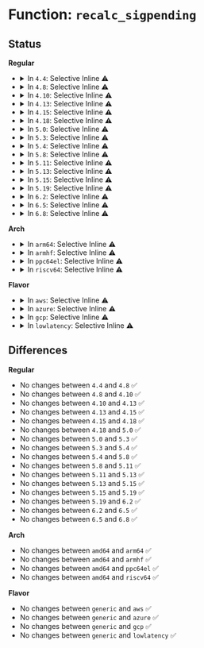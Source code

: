 # Function: <code>recalc_sigpending</code>

## Status
<b>Regular</b>
<ul>
<li>
<details>
<summary>In <code>4.4</code>: Selective Inline ⚠️</summary>

```c
void recalc_sigpending();
```

**Collision:** Unique Global

**Inline:** Selective

**Transformation:** False

**Instances:**

```
In kernel/signal.c (ffffffff8108d160)
Location: kernel/signal.c:158
Inline: True
Direct callers:
  - kernel/fork.c:copy_process
  - kernel/signal.c:dequeue_signal
  - kernel/signal.c:dequeue_signal
  - kernel/signal.c:kernel_sigaction
  - kernel/signal.c:__set_task_blocked
  - kernel/signal.c:do_sigtimedwait
  - kernel/events/uprobes.c:uprobe_notify_resume
  - security/selinux/hooks.c:selinux_bprm_committed_creds
```
**Symbols:**

```
ffffffff8108d160-ffffffff8108d1ab: recalc_sigpending (STB_GLOBAL)
```
</details>
</li>
<li>
<details>
<summary>In <code>4.8</code>: Selective Inline ⚠️</summary>

```c
void recalc_sigpending();
```

**Collision:** Unique Global

**Inline:** Selective

**Transformation:** False

**Instances:**

```
In kernel/signal.c (ffffffff81090320)
Location: kernel/signal.c:158
Inline: True
Direct callers:
  - kernel/signal.c:kernel_sigaction
  - kernel/signal.c:do_sigtimedwait
  - kernel/signal.c:__set_task_blocked
  - kernel/signal.c:dequeue_signal
  - kernel/signal.c:dequeue_signal
  - kernel/events/uprobes.c:uprobe_notify_resume
  - security/selinux/hooks.c:selinux_bprm_committed_creds
```
**Symbols:**

```
ffffffff81090320-ffffffff8109036b: recalc_sigpending (STB_GLOBAL)
```
</details>
</li>
<li>
<details>
<summary>In <code>4.10</code>: Selective Inline ⚠️</summary>

```c
void recalc_sigpending();
```

**Collision:** Unique Global

**Inline:** Selective

**Transformation:** False

**Instances:**

```
In kernel/signal.c (ffffffff810952a0)
Location: kernel/signal.c:158
Inline: True
Direct callers:
  - kernel/signal.c:kernel_sigaction
  - kernel/signal.c:do_sigtimedwait
  - kernel/signal.c:__set_task_blocked
  - kernel/signal.c:dequeue_signal
  - kernel/signal.c:dequeue_signal
  - kernel/events/uprobes.c:uprobe_notify_resume
  - security/selinux/hooks.c:selinux_bprm_committed_creds
```
**Symbols:**

```
ffffffff810952a0-ffffffff810952e7: recalc_sigpending (STB_GLOBAL)
```
</details>
</li>
<li>
<details>
<summary>In <code>4.13</code>: Selective Inline ⚠️</summary>

```c
void recalc_sigpending();
```

**Collision:** Unique Global

**Inline:** Selective

**Transformation:** False

**Instances:**

```
In kernel/signal.c (ffffffff810922d0)
Location: kernel/signal.c:164
Inline: True
Direct callers:
  - kernel/signal.c:kernel_sigaction
  - kernel/signal.c:do_sigtimedwait
  - kernel/signal.c:__set_task_blocked
  - kernel/signal.c:dequeue_signal
  - kernel/signal.c:dequeue_signal
  - kernel/signal.c:dequeue_signal
  - kernel/signal.c:dequeue_signal
  - kernel/events/uprobes.c:uprobe_notify_resume
  - security/selinux/hooks.c:selinux_bprm_committed_creds
```
**Symbols:**

```
ffffffff810922d0-ffffffff81092317: recalc_sigpending (STB_GLOBAL)
```
</details>
</li>
<li>
<details>
<summary>In <code>4.15</code>: Selective Inline ⚠️</summary>

```c
void recalc_sigpending();
```

**Collision:** Unique Global

**Inline:** Selective

**Transformation:** False

**Instances:**

```
In kernel/signal.c (ffffffff81099160)
Location: kernel/signal.c:166
Inline: True
Direct callers:
  - kernel/signal.c:kernel_sigaction
  - kernel/signal.c:do_sigtimedwait
  - kernel/signal.c:__set_task_blocked
  - kernel/signal.c:dequeue_signal
  - kernel/signal.c:dequeue_signal
  - kernel/signal.c:dequeue_signal
  - kernel/signal.c:dequeue_signal
  - kernel/events/uprobes.c:uprobe_notify_resume
  - security/selinux/hooks.c:selinux_bprm_committed_creds
```
**Symbols:**

```
ffffffff81099160-ffffffff810991a7: recalc_sigpending (STB_GLOBAL)
```
</details>
</li>
<li>
<details>
<summary>In <code>4.18</code>: Selective Inline ⚠️</summary>

```c
void recalc_sigpending();
```

**Collision:** Unique Global

**Inline:** Selective

**Transformation:** False

**Instances:**

```
In kernel/signal.c (ffffffff8109cd00)
Location: kernel/signal.c:167
Inline: True
Direct callers:
  - kernel/signal.c:kernel_sigaction
  - kernel/signal.c:__set_task_blocked
  - kernel/signal.c:dequeue_signal
  - kernel/signal.c:dequeue_signal
  - kernel/signal.c:dequeue_signal
  - kernel/signal.c:dequeue_signal
  - kernel/events/uprobes.c:uprobe_notify_resume
  - security/selinux/hooks.c:selinux_bprm_committed_creds
```
**Symbols:**

```
ffffffff8109cd00-ffffffff8109cd4f: recalc_sigpending (STB_GLOBAL)
```
</details>
</li>
<li>
<details>
<summary>In <code>5.0</code>: Selective Inline ⚠️</summary>

```c
void recalc_sigpending();
```

**Collision:** Unique Global

**Inline:** Selective

**Transformation:** False

**Instances:**

```
In kernel/signal.c (ffffffff810a4c40)
Location: kernel/signal.c:172
Inline: True
Direct callers:
  - kernel/signal.c:kernel_sigaction
  - kernel/signal.c:__set_task_blocked
  - kernel/signal.c:get_signal
  - kernel/signal.c:get_signal
  - kernel/signal.c:dequeue_signal
  - kernel/signal.c:dequeue_signal
  - kernel/signal.c:dequeue_signal
  - kernel/signal.c:calculate_sigpending
  - kernel/events/uprobes.c:uprobe_notify_resume
  - security/selinux/hooks.c:selinux_bprm_committed_creds
```
**Symbols:**

```
ffffffff810a4c40-ffffffff810a4c8f: recalc_sigpending (STB_GLOBAL)
```
</details>
</li>
<li>
<details>
<summary>In <code>5.3</code>: Selective Inline ⚠️</summary>

```c
void recalc_sigpending();
```

**Collision:** Unique Global

**Inline:** Selective

**Transformation:** False

**Instances:**

```
In kernel/signal.c (ffffffff810a9940)
Location: kernel/signal.c:182
Inline: True
Direct callers:
  - kernel/fork.c:copy_process
  - kernel/signal.c:kernel_sigaction
  - kernel/signal.c:__set_task_blocked
  - kernel/signal.c:get_signal
  - kernel/signal.c:get_signal
  - kernel/signal.c:dequeue_signal
  - kernel/signal.c:dequeue_signal
  - kernel/signal.c:dequeue_signal
  - kernel/signal.c:calculate_sigpending
  - kernel/events/uprobes.c:uprobe_notify_resume
  - security/selinux/hooks.c:selinux_bprm_committed_creds
```
**Symbols:**

```
ffffffff810a9940-ffffffff810a9995: recalc_sigpending (STB_GLOBAL)
```
</details>
</li>
<li>
<details>
<summary>In <code>5.4</code>: Selective Inline ⚠️</summary>

```c
void recalc_sigpending();
```

**Collision:** Unique Global

**Inline:** Selective

**Transformation:** False

**Instances:**

```
In kernel/signal.c (ffffffff810aff30)
Location: kernel/signal.c:182
Inline: True
Direct callers:
  - kernel/fork.c:copy_process
  - kernel/signal.c:kernel_sigaction
  - kernel/signal.c:__set_task_blocked
  - kernel/signal.c:get_signal
  - kernel/signal.c:get_signal
  - kernel/signal.c:dequeue_signal
  - kernel/signal.c:dequeue_signal
  - kernel/signal.c:dequeue_signal
  - kernel/signal.c:calculate_sigpending
  - kernel/events/uprobes.c:uprobe_notify_resume
  - security/selinux/hooks.c:selinux_bprm_committed_creds
```
**Symbols:**

```
ffffffff810aff30-ffffffff810aff85: recalc_sigpending (STB_GLOBAL)
```
</details>
</li>
<li>
<details>
<summary>In <code>5.8</code>: Selective Inline ⚠️</summary>

```c
void recalc_sigpending();
```

**Collision:** Unique Global

**Inline:** Selective

**Transformation:** False

**Instances:**

```
In kernel/signal.c (ffffffff810b82d0)
Location: kernel/signal.c:182
Inline: True
Direct callers:
  - kernel/fork.c:copy_process
  - kernel/signal.c:kernel_sigaction
  - kernel/signal.c:do_sigtimedwait
  - kernel/signal.c:__set_task_blocked
  - kernel/signal.c:get_signal
  - kernel/signal.c:dequeue_synchronous_signal
  - kernel/signal.c:dequeue_signal
  - kernel/signal.c:dequeue_signal
  - kernel/signal.c:dequeue_signal
  - kernel/signal.c:dequeue_signal
  - kernel/signal.c:dequeue_signal
  - kernel/signal.c:calculate_sigpending
  - kernel/events/uprobes.c:uprobe_notify_resume
  - fs/io_uring.c:io_cqring_wait
  - security/selinux/hooks.c:selinux_bprm_committed_creds
```
**Symbols:**

```
ffffffff810b82d0-ffffffff810b834e: recalc_sigpending (STB_GLOBAL)
```
</details>
</li>
<li>
<details>
<summary>In <code>5.11</code>: Selective Inline ⚠️</summary>

```c
void recalc_sigpending();
```

**Collision:** Unique Global

**Inline:** Selective

**Transformation:** False

**Instances:**

```
In kernel/signal.c (ffffffff810b3580)
Location: kernel/signal.c:182
Inline: True
Direct callers:
  - kernel/fork.c:copy_process
  - kernel/signal.c:kernel_sigaction
  - kernel/signal.c:do_sigtimedwait
  - kernel/signal.c:__set_task_blocked
  - kernel/signal.c:get_signal
  - kernel/signal.c:dequeue_synchronous_signal
  - kernel/signal.c:dequeue_signal
  - kernel/signal.c:dequeue_signal
  - kernel/signal.c:dequeue_signal
  - kernel/signal.c:dequeue_signal
  - kernel/signal.c:dequeue_signal
  - kernel/signal.c:calculate_sigpending
  - kernel/events/uprobes.c:uprobe_notify_resume
  - security/selinux/hooks.c:selinux_bprm_committed_creds
```
**Symbols:**

```
ffffffff810b3580-ffffffff810b35fe: recalc_sigpending (STB_GLOBAL)
```
</details>
</li>
<li>
<details>
<summary>In <code>5.13</code>: Selective Inline ⚠️</summary>

```c
void recalc_sigpending();
```

**Collision:** Unique Global

**Inline:** Selective

**Transformation:** False

**Instances:**

```
In kernel/signal.c (ffffffff810b4bb0)
Location: kernel/signal.c:181
Inline: True
Direct callers:
  - kernel/fork.c:copy_process
  - kernel/signal.c:kernel_sigaction
  - kernel/signal.c:do_sigtimedwait
  - kernel/signal.c:__set_task_blocked
  - kernel/signal.c:get_signal
  - kernel/signal.c:get_signal
  - kernel/signal.c:dequeue_signal
  - kernel/signal.c:dequeue_signal
  - kernel/signal.c:dequeue_signal
  - kernel/signal.c:dequeue_signal
  - kernel/signal.c:dequeue_signal
  - kernel/signal.c:calculate_sigpending
  - kernel/events/uprobes.c:uprobe_notify_resume
  - security/selinux/hooks.c:selinux_bprm_committed_creds
```
**Symbols:**

```
ffffffff810b4bb0-ffffffff810b4c24: recalc_sigpending (STB_GLOBAL)
```
</details>
</li>
<li>
<details>
<summary>In <code>5.15</code>: Selective Inline ⚠️</summary>

```c
void recalc_sigpending();
```

**Collision:** Unique Global

**Inline:** Selective

**Transformation:** False

**Instances:**

```
In kernel/signal.c (ffffffff810c6d80)
Location: kernel/signal.c:182
Inline: True
Direct callers:
  - kernel/fork.c:copy_process
  - kernel/signal.c:kernel_sigaction
  - kernel/signal.c:do_sigtimedwait
  - kernel/signal.c:__set_task_blocked
  - kernel/signal.c:get_signal
  - kernel/signal.c:get_signal
  - kernel/signal.c:dequeue_signal
  - kernel/signal.c:dequeue_signal
  - kernel/signal.c:dequeue_signal
  - kernel/signal.c:dequeue_signal
  - kernel/signal.c:dequeue_signal
  - kernel/signal.c:calculate_sigpending
  - kernel/events/uprobes.c:uprobe_notify_resume
  - security/selinux/hooks.c:selinux_bprm_committed_creds
```
**Symbols:**

```
ffffffff810c6d80-ffffffff810c6df4: recalc_sigpending (STB_GLOBAL)
```
</details>
</li>
<li>
<details>
<summary>In <code>5.19</code>: Selective Inline ⚠️</summary>

```c
void recalc_sigpending();
```

**Collision:** Unique Global

**Inline:** Selective

**Transformation:** False

**Instances:**

```
In kernel/signal.c (ffffffff810dea30)
Location: kernel/signal.c:182
Inline: True
Direct callers:
  - kernel/fork.c:copy_process
  - kernel/signal.c:kernel_sigaction
  - kernel/signal.c:do_sigtimedwait
  - kernel/signal.c:__set_task_blocked
  - kernel/signal.c:get_signal
  - kernel/signal.c:get_signal
  - kernel/signal.c:dequeue_signal
  - kernel/signal.c:dequeue_signal
  - kernel/signal.c:dequeue_signal
  - kernel/signal.c:dequeue_signal
  - kernel/signal.c:calculate_sigpending
  - kernel/events/uprobes.c:uprobe_notify_resume
  - security/selinux/hooks.c:selinux_bprm_committed_creds
```
**Symbols:**

```
ffffffff810dea30-ffffffff810deac2: recalc_sigpending (STB_GLOBAL)
```
</details>
</li>
<li>
<details>
<summary>In <code>6.2</code>: Selective Inline ⚠️</summary>

```c
void recalc_sigpending();
```

**Collision:** Unique Global

**Inline:** Selective

**Transformation:** False

**Instances:**

```
In kernel/signal.c (ffffffff810ff0d0)
Location: kernel/signal.c:182
Inline: True
Direct callers:
  - kernel/fork.c:copy_process
  - kernel/signal.c:kernel_sigaction
  - kernel/signal.c:do_sigtimedwait
  - kernel/signal.c:__set_task_blocked
  - kernel/signal.c:get_signal
  - kernel/signal.c:get_signal
  - kernel/signal.c:dequeue_signal
  - kernel/signal.c:dequeue_signal
  - kernel/signal.c:dequeue_signal
  - kernel/signal.c:dequeue_signal
  - kernel/signal.c:calculate_sigpending
  - kernel/events/uprobes.c:uprobe_notify_resume
  - security/selinux/hooks.c:selinux_bprm_committed_creds
```
**Symbols:**

```
ffffffff810ff0d0-ffffffff810ff15a: recalc_sigpending (STB_GLOBAL)
```
</details>
</li>
<li>
<details>
<summary>In <code>6.5</code>: Selective Inline ⚠️</summary>

```c
void recalc_sigpending();
```

**Collision:** Unique Global

**Inline:** Selective

**Transformation:** False

**Instances:**

```
In kernel/signal.c (ffffffff8110b0f0)
Location: kernel/signal.c:183
Inline: True
Direct callers:
  - kernel/fork.c:copy_process
  - kernel/signal.c:kernel_sigaction
  - kernel/signal.c:__set_task_blocked
  - kernel/signal.c:get_signal
  - kernel/signal.c:get_signal
  - kernel/signal.c:dequeue_signal
  - kernel/signal.c:dequeue_signal
  - kernel/signal.c:dequeue_signal
  - kernel/signal.c:dequeue_signal
  - kernel/signal.c:calculate_sigpending
  - kernel/events/uprobes.c:uprobe_notify_resume
  - security/selinux/hooks.c:selinux_bprm_committed_creds
```
**Symbols:**

```
ffffffff8110b0f0-ffffffff8110b17a: recalc_sigpending (STB_GLOBAL)
```
</details>
</li>
<li>
<details>
<summary>In <code>6.8</code>: Selective Inline ⚠️</summary>

```c
void recalc_sigpending();
```

**Collision:** Unique Global

**Inline:** Selective

**Transformation:** False

**Instances:**

```
In kernel/signal.c (ffffffff81114670)
Location: kernel/signal.c:174
Inline: True
Direct callers:
  - kernel/fork.c:copy_process
  - kernel/signal.c:kernel_sigaction
  - kernel/signal.c:__set_task_blocked
  - kernel/signal.c:get_signal
  - kernel/signal.c:get_signal
  - kernel/signal.c:dequeue_signal
  - kernel/signal.c:dequeue_signal
  - kernel/signal.c:dequeue_signal
  - kernel/signal.c:dequeue_signal
  - kernel/signal.c:calculate_sigpending
  - kernel/events/uprobes.c:uprobe_notify_resume
  - security/selinux/hooks.c:selinux_bprm_committed_creds
```
**Symbols:**

```
ffffffff81114670-ffffffff811146fa: recalc_sigpending (STB_GLOBAL)
```
</details>
</li>
</ul>
<b>Arch</b>
<ul>
<li>
<details>
<summary>In <code>arm64</code>: Selective Inline ⚠️</summary>

```c
void recalc_sigpending();
```

**Collision:** Unique Global

**Inline:** Selective

**Transformation:** False

**Instances:**

```
In kernel/signal.c (ffff80001010b3a0)
Location: kernel/signal.c:182
Inline: True
Direct callers:
  - kernel/fork.c:copy_process
  - kernel/signal.c:kernel_sigaction
  - kernel/signal.c:__set_task_blocked
  - kernel/signal.c:get_signal
  - kernel/signal.c:get_signal
  - kernel/signal.c:dequeue_signal
  - kernel/signal.c:dequeue_signal
  - kernel/signal.c:dequeue_signal
  - kernel/signal.c:dequeue_signal
  - kernel/signal.c:calculate_sigpending
  - kernel/events/uprobes.c:uprobe_notify_resume
  - security/selinux/hooks.c:selinux_bprm_committed_creds
```
**Symbols:**

```
ffff80001010b3a0-ffff80001010b41c: recalc_sigpending (STB_GLOBAL)
```
</details>
</li>
<li>
<details>
<summary>In <code>armhf</code>: Selective Inline ⚠️</summary>

```c
void recalc_sigpending();
```

**Collision:** Unique Global

**Inline:** Selective

**Transformation:** False

**Instances:**

```
In kernel/signal.c (c0363e4c)
Location: kernel/signal.c:182
Inline: True
Direct callers:
  - kernel/fork.c:copy_process
  - kernel/signal.c:kernel_sigaction
  - kernel/signal.c:do_sigtimedwait
  - kernel/signal.c:__set_task_blocked
  - kernel/signal.c:get_signal
  - kernel/signal.c:get_signal
  - kernel/signal.c:dequeue_signal
  - kernel/signal.c:dequeue_signal
  - kernel/signal.c:dequeue_signal
  - kernel/signal.c:dequeue_signal
  - kernel/signal.c:dequeue_signal
  - kernel/signal.c:calculate_sigpending
  - kernel/events/uprobes.c:uprobe_notify_resume
  - security/selinux/hooks.c:selinux_bprm_committed_creds
```
**Symbols:**

```
c0363e4c-c0363ec4: recalc_sigpending (STB_GLOBAL)
```
</details>
</li>
<li>
<details>
<summary>In <code>ppc64el</code>: Selective Inline ⚠️</summary>

```c
void recalc_sigpending();
```

**Collision:** Unique Global

**Inline:** Selective

**Transformation:** False

**Instances:**

```
In kernel/signal.c (c000000000152210)
Location: kernel/signal.c:182
Inline: True
Direct callers:
  - kernel/fork.c:copy_process
  - kernel/signal.c:kernel_sigaction
  - kernel/signal.c:__set_task_blocked
  - kernel/signal.c:get_signal
  - kernel/signal.c:get_signal
  - kernel/signal.c:dequeue_signal
  - kernel/signal.c:dequeue_signal
  - kernel/signal.c:dequeue_signal
  - kernel/signal.c:dequeue_signal
  - kernel/signal.c:calculate_sigpending
  - kernel/events/uprobes.c:uprobe_notify_resume
  - security/selinux/hooks.c:selinux_bprm_committed_creds
```
**Symbols:**

```
c000000000152210-c0000000001522b8: recalc_sigpending (STB_GLOBAL)
```
</details>
</li>
<li>
<details>
<summary>In <code>riscv64</code>: Selective Inline ⚠️</summary>

```c
void recalc_sigpending();
```

**Collision:** Unique Global

**Inline:** Selective

**Transformation:** False

**Instances:**

```
In kernel/signal.c (ffffffe0000cd650)
Location: kernel/signal.c:182
Inline: True
Direct callers:
  - kernel/fork.c:copy_process
  - kernel/signal.c:kernel_sigaction
  - kernel/signal.c:__se_sys_rt_sigtimedwait
  - kernel/signal.c:__set_task_blocked
  - kernel/signal.c:get_signal
  - kernel/signal.c:get_signal
  - kernel/signal.c:dequeue_signal
  - kernel/signal.c:dequeue_signal
  - kernel/signal.c:dequeue_signal
  - kernel/signal.c:dequeue_signal
  - kernel/signal.c:dequeue_signal
  - kernel/signal.c:calculate_sigpending
  - security/selinux/hooks.c:selinux_bprm_committed_creds
```
**Symbols:**

```
ffffffe0000cd650-ffffffe0000cd6c8: recalc_sigpending (STB_GLOBAL)
```
</details>
</li>
</ul>
<b>Flavor</b>
<ul>
<li>
<details>
<summary>In <code>aws</code>: Selective Inline ⚠️</summary>

```c
void recalc_sigpending();
```

**Collision:** Unique Global

**Inline:** Selective

**Transformation:** False

**Instances:**

```
In kernel/signal.c (ffffffff810aa2a0)
Location: kernel/signal.c:182
Inline: True
Direct callers:
  - kernel/fork.c:copy_process
  - kernel/signal.c:kernel_sigaction
  - kernel/signal.c:__set_task_blocked
  - kernel/signal.c:get_signal
  - kernel/signal.c:get_signal
  - kernel/signal.c:dequeue_signal
  - kernel/signal.c:dequeue_signal
  - kernel/signal.c:dequeue_signal
  - kernel/signal.c:calculate_sigpending
  - kernel/events/uprobes.c:uprobe_notify_resume
  - security/selinux/hooks.c:selinux_bprm_committed_creds
```
**Symbols:**

```
ffffffff810aa2a0-ffffffff810aa2f5: recalc_sigpending (STB_GLOBAL)
```
</details>
</li>
<li>
<details>
<summary>In <code>azure</code>: Selective Inline ⚠️</summary>

```c
void recalc_sigpending();
```

**Collision:** Unique Global

**Inline:** Selective

**Transformation:** False

**Instances:**

```
In kernel/signal.c (ffffffff81098c50)
Location: kernel/signal.c:182
Inline: True
Direct callers:
  - kernel/fork.c:copy_process
  - kernel/signal.c:kernel_sigaction
  - kernel/signal.c:__set_task_blocked
  - kernel/signal.c:get_signal
  - kernel/signal.c:get_signal
  - kernel/signal.c:dequeue_signal
  - kernel/signal.c:dequeue_signal
  - kernel/signal.c:dequeue_signal
  - kernel/signal.c:calculate_sigpending
  - kernel/events/uprobes.c:uprobe_notify_resume
  - security/selinux/hooks.c:selinux_bprm_committed_creds
```
**Symbols:**

```
ffffffff81098c50-ffffffff81098ca5: recalc_sigpending (STB_GLOBAL)
```
</details>
</li>
<li>
<details>
<summary>In <code>gcp</code>: Selective Inline ⚠️</summary>

```c
void recalc_sigpending();
```

**Collision:** Unique Global

**Inline:** Selective

**Transformation:** False

**Instances:**

```
In kernel/signal.c (ffffffff810a9800)
Location: kernel/signal.c:182
Inline: True
Direct callers:
  - kernel/fork.c:copy_process
  - kernel/signal.c:kernel_sigaction
  - kernel/signal.c:__set_task_blocked
  - kernel/signal.c:get_signal
  - kernel/signal.c:get_signal
  - kernel/signal.c:dequeue_signal
  - kernel/signal.c:dequeue_signal
  - kernel/signal.c:dequeue_signal
  - kernel/signal.c:calculate_sigpending
  - kernel/events/uprobes.c:uprobe_notify_resume
  - security/selinux/hooks.c:selinux_bprm_committed_creds
```
**Symbols:**

```
ffffffff810a9800-ffffffff810a9855: recalc_sigpending (STB_GLOBAL)
```
</details>
</li>
<li>
<details>
<summary>In <code>lowlatency</code>: Selective Inline ⚠️</summary>

```c
void recalc_sigpending();
```

**Collision:** Unique Global

**Inline:** Selective

**Transformation:** False

**Instances:**

```
In kernel/signal.c (ffffffff810b1b90)
Location: kernel/signal.c:182
Inline: True
Direct callers:
  - kernel/fork.c:copy_process
  - kernel/signal.c:kernel_sigaction
  - kernel/signal.c:__set_task_blocked
  - kernel/signal.c:get_signal
  - kernel/signal.c:get_signal
  - kernel/signal.c:dequeue_signal
  - kernel/signal.c:dequeue_signal
  - kernel/signal.c:dequeue_signal
  - kernel/signal.c:calculate_sigpending
  - kernel/events/uprobes.c:uprobe_notify_resume
  - kernel/events/uprobes.c:uprobe_notify_resume
  - security/selinux/hooks.c:selinux_bprm_committed_creds
```
**Symbols:**

```
ffffffff810b1b90-ffffffff810b1be5: recalc_sigpending (STB_GLOBAL)
```
</details>
</li>
</ul>

## Differences
<b>Regular</b>
<ul>
<li>
No changes between <code>4.4</code> and <code>4.8</code> ✅
</li>
<li>
No changes between <code>4.8</code> and <code>4.10</code> ✅
</li>
<li>
No changes between <code>4.10</code> and <code>4.13</code> ✅
</li>
<li>
No changes between <code>4.13</code> and <code>4.15</code> ✅
</li>
<li>
No changes between <code>4.15</code> and <code>4.18</code> ✅
</li>
<li>
No changes between <code>4.18</code> and <code>5.0</code> ✅
</li>
<li>
No changes between <code>5.0</code> and <code>5.3</code> ✅
</li>
<li>
No changes between <code>5.3</code> and <code>5.4</code> ✅
</li>
<li>
No changes between <code>5.4</code> and <code>5.8</code> ✅
</li>
<li>
No changes between <code>5.8</code> and <code>5.11</code> ✅
</li>
<li>
No changes between <code>5.11</code> and <code>5.13</code> ✅
</li>
<li>
No changes between <code>5.13</code> and <code>5.15</code> ✅
</li>
<li>
No changes between <code>5.15</code> and <code>5.19</code> ✅
</li>
<li>
No changes between <code>5.19</code> and <code>6.2</code> ✅
</li>
<li>
No changes between <code>6.2</code> and <code>6.5</code> ✅
</li>
<li>
No changes between <code>6.5</code> and <code>6.8</code> ✅
</li>
</ul>
<b>Arch</b>
<ul>
<li>
No changes between <code>amd64</code> and <code>arm64</code> ✅
</li>
<li>
No changes between <code>amd64</code> and <code>armhf</code> ✅
</li>
<li>
No changes between <code>amd64</code> and <code>ppc64el</code> ✅
</li>
<li>
No changes between <code>amd64</code> and <code>riscv64</code> ✅
</li>
</ul>
<b>Flavor</b>
<ul>
<li>
No changes between <code>generic</code> and <code>aws</code> ✅
</li>
<li>
No changes between <code>generic</code> and <code>azure</code> ✅
</li>
<li>
No changes between <code>generic</code> and <code>gcp</code> ✅
</li>
<li>
No changes between <code>generic</code> and <code>lowlatency</code> ✅
</li>
</ul>
